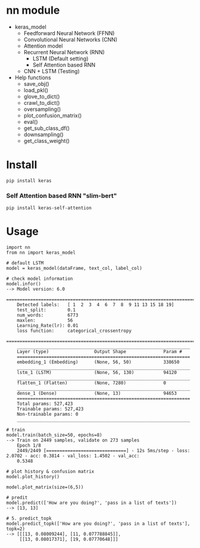 # nn module
- keras_model
    - Feedforward Neural Network (FFNN)
    - Convolutional Neural Networks (CNN)
    - Attention model
    - Recurrent Neural Network (RNN)
        - LSTM (Default setting)
        - Self Attention based RNN
    - CNN + LSTM (Testing)
- Help functions
    - save_obj()
    - load_pkl()
    - glove_to_dict()
    - crawl_to_dict()
    - oversampling()
    - plot_confusion_matrix()
    - eval()
    - get_sub_class_df()
    - downsampling()
    - get_class_weight()

# Install
```
pip install keras 
```
### Self Attention based RNN "slim-bert"
```
pip install keras-self-attention
```

# Usage
```
import nn
from nn import keras_model

# default LSTM 
model = keras_model(dataFrame, text_col, label_col)
```
```
# check model information
model.infor()
--> Model version: 6.0
    ===========================================================================
    Detected labels:   [ 1  2  3  4  6  7  8  9 11 13 15 18 19]
    test_split:        0.1
    num_words:         6773
    maxlen:            56
    Learning_Rate(lr): 0.01
    loss function:     categorical_crossentropy
    ===========================================================================
    _________________________________________________________________
    Layer (type)                 Output Shape              Param #   
    =================================================================
    embedding_1 (Embedding)      (None, 56, 50)            338650    
    _________________________________________________________________
    lstm_1 (LSTM)                (None, 56, 130)           94120     
    _________________________________________________________________
    flatten_1 (Flatten)          (None, 7280)              0         
    _________________________________________________________________
    dense_1 (Dense)              (None, 13)                94653     
    =================================================================
    Total params: 527,423
    Trainable params: 527,423
    Non-trainable params: 0
    _________________________________________________________________
```
```
# train
model.train(batch_size=50, epochs=8)
--> Train on 2449 samples, validate on 273 samples
    Epoch 1/8
    2449/2449 [==============================] - 12s 5ms/step - loss: 2.0702 - acc: 0.3814 - val_loss: 1.4502 - val_acc:   
    0.5348

```
```
# plot history & confusion matrix
model.plot_history()

model.plot_matrix(size=(6,5))
```
```
# predit
model.predict(['How are you doing?', 'pass in a list of texts'])
--> [13, 13]

# 5. predict_topk
model.predict_topk(['How are you doing?', 'pass in a list of texts'], topk=2)
--> [[[13, 0.08009244], [11, 0.077788845]], 
     [[13, 0.08017371], [19, 0.07770648]]]
```
